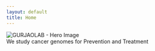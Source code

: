 ```yaml
---
layout: default
title: Home
---
```


<div class="homepage-hero-image">
  <img
    class="homepage-hero-image"
    src="{{ '/assets/img/home/hero-image.png' | relative_url }}"
    alt="GURJAOLAB - Hero Image"
    decoding="async"
    fetchpriority="high">
</div>

<div class="home-tagline-text">
  We study cancer genomes for
  <span class="emphasized-tagline-text">Prevention</span> and <span class="emphasized-tagline-text">Treatment</span>
</div>
